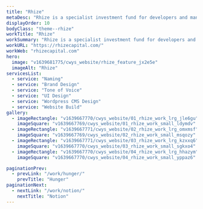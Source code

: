 ```yaml
---
title: "Rhize"
metaDesc: "Rhize is a specialist investment fund for developers and managers of student accommodation. Working with US and UK joint venture partners, we gave it a name, created its brand and built it a website – all in less than six weeks."
displayOrder: 10
bodyClass: "theme--rhize"
workTitle: "Rhize"
workSummary: "Rhize is a specialist investment fund for developers and managers of student accommodation. Working with US and UK joint venture partners, we gave it a name, created its brand and built it a website – all in less than six weeks."
workURL: "https://rhizecapital.com/"
workWeb: "rhizecapital.com"
hero:
  image: "v1639681775/cwys_website/rhize_feature_jx2e5e"
  imageAlt: "Rhize"
servicesList:
  - service: "Naming"
  - service: "Brand Design"
  - service: "Tone of Voice"
  - service: "UI Design"
  - service: "Wordpress CMS Design"
  - service: "Website Build"
gallery:
  - imageRectangle: "v1639667770/cwys_website/01_rhize_work_lrg_jle6gu"
    imageSquare: "v1639667769/cwys_website/01_rhize_work_small_ldymdv"
  - imageRectangle: "v1639667771/cwys_website/02_rhize_work_lrg_omxmsf"
    imageSquare: "v1639667769/cwys_website/02_rhize_work_small_msqozy"
  - imageRectangle: "v1639667771/cwys_website/03_rhize_work_lrg_kzxxq6"
    imageSquare: "v1639667770/cwys_website/03_rhize_work_small_sgkxo4"
  - imageRectangle: "v1639667770/cwys_website/04_rhize_work_lrg_hhazym"
    imageSquare: "v1639667770/cwys_website/04_rhize_work_small_yppaz6"

paginationPrev:
  - prevLink: "/work/hunger/"
    prevTitle: "Hunger"
paginationNext:
  - nextLink: "/work/notion/"
    nextTitle: "Notion"
---
```


